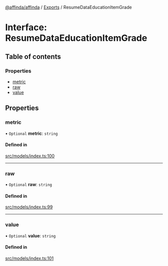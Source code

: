 [@affinda/affinda](../README.md) / [Exports](../modules.md) / ResumeDataEducationItemGrade

# Interface: ResumeDataEducationItemGrade

## Table of contents

### Properties

- [metric](ResumeDataEducationItemGrade.md#metric)
- [raw](ResumeDataEducationItemGrade.md#raw)
- [value](ResumeDataEducationItemGrade.md#value)

## Properties

### metric

• `Optional` **metric**: `string`

#### Defined in

[src/models/index.ts:100](https://github.com/affinda/affinda-typescript/blob/716efb7/src/models/index.ts#L100)

___

### raw

• `Optional` **raw**: `string`

#### Defined in

[src/models/index.ts:99](https://github.com/affinda/affinda-typescript/blob/716efb7/src/models/index.ts#L99)

___

### value

• `Optional` **value**: `string`

#### Defined in

[src/models/index.ts:101](https://github.com/affinda/affinda-typescript/blob/716efb7/src/models/index.ts#L101)
